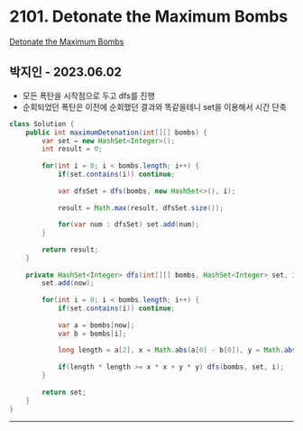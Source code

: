 # 2101. Detonate the Maximum Bombs

[Detonate the Maximum Bombs](https://leetcode.com/problems/detonate-the-maximum-bombs/)

## 박지인 - 2023.06.02

- 모든 폭탄을 시작점으로 두고 dfs를 진행
- 순회되었던 폭탄은 이전에 순회했던 결과와 똑같을테니 set을 이용해서 시간 단축

```java
class Solution {
    public int maximumDetonation(int[][] bombs) {
        var set = new HashSet<Integer>();
        int result = 0;
        
        for(int i = 0; i < bombs.length; i++) {
            if(set.contains(i)) continue;
            
            var dfsSet = dfs(bombs, new HashSet<>(), i);
            
            result = Math.max(result, dfsSet.size());
            
            for(var num : dfsSet) set.add(num);
        }
        
        return result;
    }
    
    private HashSet<Integer> dfs(int[][] bombs, HashSet<Integer> set, int now) {
        set.add(now);
        
        for(int i = 0; i < bombs.length; i++) {
            if(set.contains(i)) continue;
            
            var a = bombs[now];
            var b = bombs[i];
            
            long length = a[2], x = Math.abs(a[0] - b[0]), y = Math.abs(a[1] - b[1]);
            
            if(length * length >= x * x + y * y) dfs(bombs, set, i);
        }
        
        return set;
    }
}
```

---
